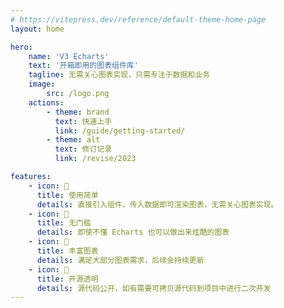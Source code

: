 ```yaml
---
# https://vitepress.dev/reference/default-theme-home-page
layout: home

hero:
    name: 'V3 Echarts'
    text: '开箱即用的图表组件库'
    tagline: 无需关心图表实现，只需专注于数据和业务
    image:
        src: /logo.png
    actions:
        - theme: brand
          text: 快速上手
          link: /guide/getting-started/
        - theme: alt
          text: 修订记录
          link: /revise/2023

features:
    - icon: 🚀
      title: 使用简单
      details: 直接引入组件，传入数据即可渲染图表，无需关心图表实现。
    - icon: 🚦
      title: 无门槛
      details: 即使不懂 Echarts 也可以做出来炫酷的图表
    - icon: 🍉
      title: 丰富图表
      details: 满足大部分图表需求，后续会持续更新
    - icon: 💖
      title: 开源透明
      details: 源代码公开，如有需要可拷贝源代码到项目中进行二次开发
---
```


<BaseCount />

<BaseComment />

<script setup lang="ts">
import BaseCount from '@/components/BaseCount.vue'
import BaseComment from '@/components/BaseComment.vue'
import { loginRead } from '@/utils/login-read'

loginRead('n10001')
</script>

